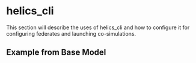 # helics_cli

This section will describe the uses of helics_cli and how to configure it for configuring federates and launching co-simulations.

## Example from Base Model
